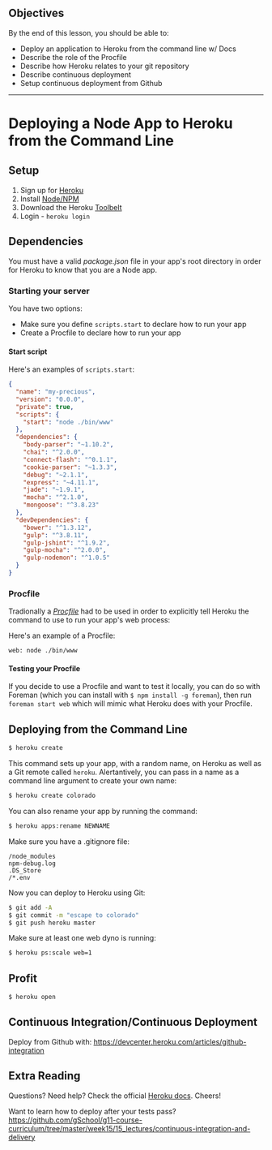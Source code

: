 ## Objectives

By the end of this lesson, you should be able to:

- Deploy an application to Heroku from the command line w/ Docs
- Describe the role of the Procfile
- Describe how Heroku relates to your git repository
- Describe continuous deployment
- Setup continuous deployment from Github

<hr>

# Deploying a Node App to Heroku from the Command Line

## Setup

1. Sign up for [Heroku](https://signup.heroku.com/)
1. Install [Node/NPM](https://nodejs.org/download/)
1. Download the Heroku [Toolbelt](https://toolbelt.heroku.com/)
1. Login - `heroku login`

## Dependencies

You must have a valid *package.json* file in your app's root directory in order for Heroku to know that you are a Node app.

### Starting your server

You have two options:

- Make sure you define `scripts.start` to declare how to run your app
- Create a Procfile to declare how to run your app

#### Start script

Here's an examples of `scripts.start`:

```json
{
  "name": "my-precious",
  "version": "0.0.0",
  "private": true,
  "scripts": {
    "start": "node ./bin/www"
  },
  "dependencies": {
    "body-parser": "~1.10.2",
    "chai": "^2.0.0",
    "connect-flash": "^0.1.1",
    "cookie-parser": "~1.3.3",
    "debug": "~2.1.1",
    "express": "~4.11.1",
    "jade": "~1.9.1",
    "mocha": "^2.1.0",
    "mongoose": "^3.8.23"
  },
  "devDependencies": {
    "bower": "^1.3.12",
    "gulp": "^3.8.11",
    "gulp-jshint": "^1.9.2",
    "gulp-mocha": "^2.0.0",
    "gulp-nodemon": "^1.0.5"
  }
}
```

### Procfile

Tradionally a *[Procfile](https://devcenter.heroku.com/articles/getting-started-with-nodejs#define-a-procfile)* had to be used in order to explicitly tell Heroku the command to use to run your app's web process:

Here's an example of a Procfile:

```
web: node ./bin/www
```

#### Testing your Procfile

If you decide to use a Procfile and want to test it locally, you can do so with Foreman (which you can install with `$ npm install -g foreman`), then run `foreman start web` which will mimic what Heroku does with your Procfile.

## Deploying from the Command Line

```sh
$ heroku create
```

This command sets up your app, with a random name, on Heroku as well as a Git remote called `heroku`. Alertantively, you can pass in a name as a command line argument to create your own name:

```sh
$ heroku create colorado
```

You can also rename your app by running the command:

```sh
$ heroku apps:rename NEWNAME
```

Make sure you have a .gitignore file:

```
/node_modules
npm-debug.log
.DS_Store
/*.env
```

Now you can deploy to Heroku using Git:

```sh
$ git add -A
$ git commit -m "escape to colorado"
$ git push heroku master
```

Make sure at least one web dyno is running:

```sh
$ heroku ps:scale web=1
```

## Profit

```sh
$ heroku open
```

## Continuous Integration/Continuous Deployment

Deploy from Github with: https://devcenter.heroku.com/articles/github-integration


## Extra Reading

Questions? Need help? Check the official [Heroku docs](https://devcenter.heroku.com/articles/getting-started-with-nodejs#introduction). Cheers!

Want to learn how to deploy after your tests pass?  https://github.com/gSchool/g11-course-curriculum/tree/master/week15/15_lectures/continuous-integration-and-delivery
